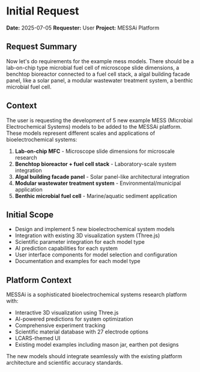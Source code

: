 # Initial Request

**Date:** 2025-07-05 **Requester:** User **Project:** MESSAi Platform

## Request Summary

Now let's do requirements for the example mess models. There should be a
lab-on-chip type microbial fuel cell of microscope slide dimensions, a benchtop
bioreactor connected to a fuel cell stack, a algal building facade panel, like a
solar panel, a modular wastewater treatment system, a benthic microbial fuel
cell.

## Context

The user is requesting the development of 5 new example MESS (Microbial
Electrochemical Systems) models to be added to the MESSAi platform. These models
represent different scales and applications of bioelectrochemical systems:

1. **Lab-on-chip MFC** - Microscope slide dimensions for microscale research
2. **Benchtop bioreactor + fuel cell stack** - Laboratory-scale system
   integration
3. **Algal building facade panel** - Solar panel-like architectural integration
4. **Modular wastewater treatment system** - Environmental/municipal application
5. **Benthic microbial fuel cell** - Marine/aquatic sediment application

## Initial Scope

- Design and implement 5 new bioelectrochemical system models
- Integration with existing 3D visualization system (Three.js)
- Scientific parameter integration for each model type
- AI prediction capabilities for each system
- User interface components for model selection and configuration
- Documentation and examples for each model type

## Platform Context

MESSAi is a sophisticated bioelectrochemical systems research platform with:

- Interactive 3D visualization using Three.js
- AI-powered predictions for system optimization
- Comprehensive experiment tracking
- Scientific material database with 27 electrode options
- LCARS-themed UI
- Existing model examples including mason jar, earthen pot designs

The new models should integrate seamlessly with the existing platform
architecture and scientific accuracy standards.
